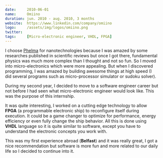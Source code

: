 ```yaml
---
date:     2010-06-01
name:     Omiino
duration: jun. 2010 - aug. 2010, 3 months
website:  https://www.linkedin.com/company/omiino
logo:     /assets/img/logos/omiino.png
twitter:
tags:     [Micro-electronic engineer, VHDL, FPGA]
---
```


I choose [Phelma](#phelma) for nanotechnologies because I was amazed by some researches published in scientific reviews
but once I got there, fundamental physics was much more complex than I thought and not so fun. So I moved into micro-electronics which were more appealing.
But when I discovered programming, I was amazed by building awesome things at high speed (I did several programs such as micro-processor simulator or sudoku solver).

During my second year, I decided to move to a software engineer career but not before I had seen what micro-electronic engineer would look like.
This was the purpose of this internship.

It was quite interesting, I worked on a cutting edge technology to allow **FPGA** (a programmable electronic ship) to reconfigure itself during execution.
It could be a game changer to optimize for performance, energy efficiency or even fully change the ship behavior.
All this is done using **VHDL** language so it is quite similar to software, except you have to understand the electronic concepts you work with.

This was my first experience abroad (**Belfast**) and it was really great, I got a nice recommendation but software is more fun and more related to our daily life so I decided to continue into it.
